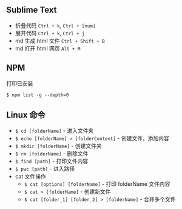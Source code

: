 ## Sublime Text

- 折叠代码 `Ctrl + k`, `Ctrl + [num]`
- 展开代码 `Ctrl + k`, `Ctrl + j`
- md 生成 html 文件 `Ctrl + Shift + B`
- md 打开 html 网页 `Alt + M`

## NPM

打印已安装

	$ npm list -g --depth=0

## Linux 命令

- `$ cd [folderName]` - 进入文件夹
- `$ echo [folderName] > [folderContent]` - 创建文件，添加内容
- `$ mkdir [folderName]` - 创建文件夹
- `$ rm [folderName]` - 删除文件
- `$ find [path]` - 打印文件内容
- `$ pwc [path]` - 进入路径
- cat 文件操作
	- `$ cat [options] [folderName]` - 打印 folderName 文件内容
	- `$ cat > [folderName]` - 创建新文件
	- `$ cat [folder_1] [folder_2] > [folderName]` - 合并多个文件

